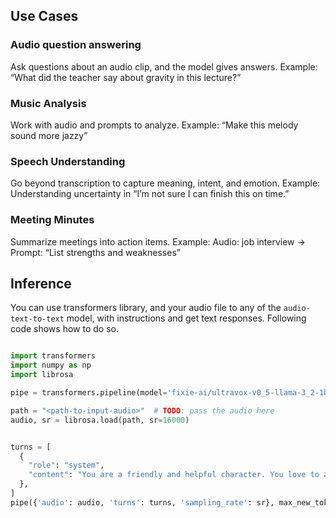 ## Use Cases

### Audio question answering
Ask questions about an audio clip, and the model gives answers.
Example: “What did the teacher say about gravity in this lecture?”

### Music Analysis
Work with audio and prompts to analyze.
Example: “Make this melody sound more jazzy”

### Speech Understanding
Go beyond transcription to capture meaning, intent, and emotion.
Example: Understanding uncertainty in “I’m not sure I can finish this on time.”

### Meeting Minutes
Summarize meetings into action items.
Example: Audio: job interview → Prompt: “List strengths and weaknesses”


## Inference
You can use transformers library, and your audio file to any of the `audio-text-to-text` model, with instructions and get text responses. Following code shows how to do so.

```python

import transformers
import numpy as np
import librosa

pipe = transformers.pipeline(model='fixie-ai/ultravox-v0_5-llama-3_2-1b', trust_remote_code=True)

path = "<path-to-input-audio>"  # TODO: pass the audio here
audio, sr = librosa.load(path, sr=16000)


turns = [
  {
    "role": "system",
    "content": "You are a friendly and helpful character. You love to answer questions for people."
  },
]
pipe({'audio': audio, 'turns': turns, 'sampling_rate': sr}, max_new_tokens=30)


```
